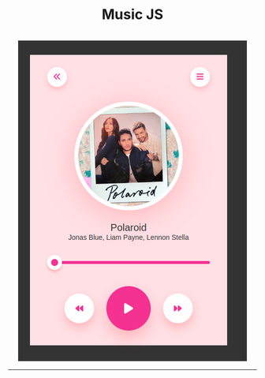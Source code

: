 <div align="center">
    <h1>Music JS</h1>
    <br>
    <img src="music.png" alt="" style="width: auto 0px;">
    <hr>
</div>
